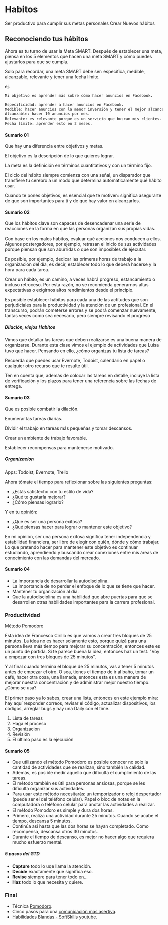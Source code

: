 # Habitos

Ser productivo para cumplir sus metas personales
Crear Nuevos hábitos

## Reconociendo tus hábitos

Ahora es tu turno de usar la Meta SMART. Después de establecer una meta,
piensa en los 5 elementos que hacen una meta SMART y cómo puedes ajustarlos
para que se cumpla.

Solo para recordar, una meta SMART debe ser: específica, medible, alcanzable,
relevante y tener una fecha límite.

ej.

```txt
Mi objetivo es aprender más sobre cómo hacer anuncios en Facebook.

Especificidad: aprender a hacer anuncios en Facebook.
Medible: hacer anuncios con la menor inversión y tener el mejor alcance.
Alcanzable: hacer 10 anuncios por mes.
Relevante: es relevante porque es un servicio que buscan mis clientes.
Fecha límite: aprender esto en 2 meses.
```

#### Sumario 01

Que hay una diferencia entre objetivos y metas.

El objetivo es la descripción de lo que quieres lograr.

La meta es la definición en términos cuantitativos y con un término fijo.

El ciclo del hábito siempre comienza con una señal, un disparador que
transfiere tu cerebro a un modo que determina automáticamente qué hábito usar.

Cuando te pones objetivos, es esencial que te motiven: significa asegurarte de
que son importantes para ti y de que hay valor en alcanzarlos.

#### Sumario 02

Que los hábitos clave son capaces de desencadenar una serie de reacciones en
la forma en que las personas organizan sus propias vidas.

Con base en los malos hábitos, evaluar qué acciones nos conducen a ellos.
Algunos postergadores, por ejemplo, retrasan el inicio de sus actividades
porque piensan que son aburridas o que son imposibles de ejecutar.

Es posible, por ejemplo, dedicar las primeras horas de trabajo a la organización
del día, es decir, establecer todo lo que deberá hacerse y la hora para cada tarea.

Crear un hábito, es un camino, a veces habrá progreso, estancamiento o incluso
retroceso. Por esta razón, no se recomienda generarnos altas expectativas o
exigirnos altos rendimientos desde el principio.

Es posible establecer hábitos para cada una de las actitudes que son perjudiciales
para la productividad y la atención de un profesional. En el transcurso, podrán
cometerse errores y se podrá comenzar nuevamente, tantas veces como sea necesario,
pero siempre revisando el progreso


##### Dilación, viejos Habitos

Vimos que detallar las tareas que deben realizarse es una buena manera de organizarse.
Durante esta clase vimos el ejemplo de actividades que Luisa tuvo que hacer.
Pensando en ello, ¿cómo organizas tu lista de tareas?

Recuerda que puedes usar Evernote, Todoist, calendario en papel o cualquier otro
recurso que te resulte útil.

Ten en cuenta que, además de colocar las tareas en detalle, incluye la lista de
verificación y los plazos para tener una referencia sobre las fechas de entrega.

#### Sumario 03

Que es posible combatir la dilación.

Enumerar las tareas diarias.

Dividir el trabajo en tareas más pequeñas y tomar descansos.

Crear un ambiente de trabajo favorable.

Establecer recompensas para mantenerse motivado.


##### Organizacion

Apps: Todoist, Evernote, Trello

Ahora tómate el tiempo para reflexionar sobre las siguientes preguntas:

- ¿Estás satisfecho con tu estilo de vida?
- ¿Qué te gustaría mejorar?
- ¿Cómo piensas lograrlo?

Y en tu opinión:

- ¿Qué es ser una persona exitosa?
- ¿Qué piensas hacer para lograr o mantener este objetivo?

En mi opinión, ser una persona exitosa significa tener independencia y estabilidad
financiera, ser libre de elegir con quién, dónde y cómo trabajar. Lo que pretendo
hacer para mantener este objetivo es continuar estudiando, aprendiendo y buscando
crear conexiones entre mis áreas de conocimiento con las demandas del mercado.

#### Sumario 04

- La importancia de desarrollar la autodisciplina.
- La importancia de no perder el enfoque de lo que se tiene que hacer.
- Mantener tu organización al día.
- Que la autodisciplina es una habilidad que abre puertas para que se desarrollen
otras habilidades importantes para la carrera profesional.

### Productividad

Método Pomodoro

Esta idea de Francesco Cirillo es que vamos a crear tres bloques de 25 minutos.
La idea no es hacer solamente esto, porque quizá para una persona lleva más
tiempo para mejorar su concentración, entonces este es un punto de partida.
Si te parece buena la idea, entonces haz un test. "Voy a empezar con tres
bloques de 25 minutos".

Y al final cuando termina el bloque de 25 minutos, vas a tener 5 minutos antes
de empezar el otro. O sea, tienes el tiempo de ir al baño, tomar un café, hacer
otra cosa, una llamada, entonces esta es una manera de mejorar nuestra
concentración y de administrar mejor nuestro tiempo. ¿Cómo se usa?

El primer paso ya lo sabes, crear una lista, entonces en este ejemplo mira:
hay aquí responder correos, revisar el código, actualizar dispositivos,
los códigos, arreglar bugs y hay una Daily con el time.


1. Lista de tareas
2. Haga el proceso
3. Organizacion
4. Revisión
5. El último paso es la ejecución

#### Sumario 05

- Que utilizando el método Pomodoro es posible conocer no solo la cantidad de
actividades que se realizan, sino también la calidad.
- Además, es posible medir aquello que dificulta el cumplimiento de las tareas.
- El método también es útil para personas ansiosas, porque se les dificulta
organizar sus actividades.
- Para usar este método necesitarás: un temporizador o reloj despertador
(puede ser el del teléfono celular). Papel o bloc de notas en la computadora o
teléfono celular para anotar las actividades a realizar.
- El método Pomodoro es simple y dura dos horas.
- Primero, realiza una actividad durante 25 minutos. Cuando se acabe el tiempo,
descansa 5 minutos.
- Continúa así hasta que las dos horas se hayan completado. Como recompensa,
descansa otros 30 minutos.
- Durante el tiempo de descanso, es mejor no hacer algo que requiera mucho
esfuerzo mental.


##### 5 pasos del GTD

- **Capture** todo lo uqe llama la atención.
- **Decide** exactamente que significa eso.
- **Revise** siempre para tener todo en...
- **Haz** todo lo que necesita y quiere.

### Final

- Técnica [Pomodoro](https://www.aluracursos.com/blog/tecnica-pomodoro-gestiona-tu-tiempo-con-sencillez).
- Cinco pasos para una [comunicación mas asertiva](https://www.aluracursos.com/blog/5-pasos-para-una-comunicacion-mas-asertiva).
- [Habilidades Blandas - SoftSkills](https://www.youtube.com/watch?v=vhwspfvI52k) youtube.

